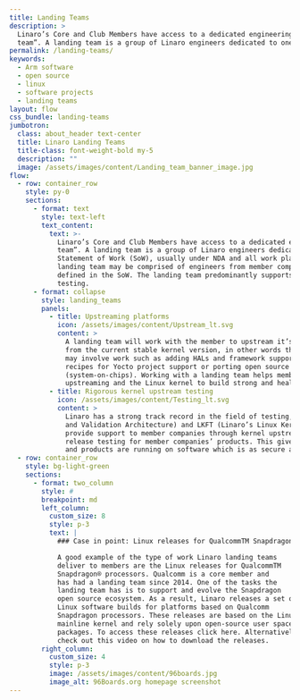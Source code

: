 ```yaml
---
title: Landing Teams
description: >
  Linaro’s Core and Club Members have access to a dedicated engineering team, in other words a “landing
  team”. A landing team is a group of Linaro engineers dedicated to one Linaro member.
permalink: /landing-teams/
keywords:
  - Arm software
  - open source
  - linux
  - software projects
  - landing teams
layout: flow
css_bundle: landing-teams
jumbotron:
  class: about_header text-center
  title: Linaro Landing Teams
  title-class: font-weight-bold my-5
  description: ""
  image: /assets/images/content/Landing_team_banner_image.jpg
flow:
  - row: container_row
    style: py-0
    sections:
      - format: text
        style: text-left
        text_content:
          text: >-
            Linaro’s Core and Club Members have access to a dedicated engineering team, in other words a “landing
            team”. A landing team is a group of Linaro engineers dedicated to one Linaro member. The team executes a
            Statement of Work (SoW), usually under NDA and all work plans are agreed upon with the member. A
            landing team may be comprised of engineers from member companies who will collaboratively work on tasks
            defined in the SoW. The landing team predominantly supports the member in two areas: upstreaming and
            testing.
      - format: collapse
        style: landing_teams
        panels:
          - title: Upstreaming platforms
            icon: /assets/images/content/Upstream_lt.svg
            content: >
              A landing team will work with the member to upstream it’s platforms to the Linux kernel so that they benefit
              from the current stable kernel version, in other words the latest software updates and security fixes. This
              may involve work such as adding HALs and framework support for Android, implementing and upstreaming
              recipes for Yocto project support or porting open source software, libraries and tools for member SOCs
              (system-on-chips). Working with a landing team helps member companies leverage Linaro’s experience in
              upstreaming and the Linux kernel to build strong and healthy open source ecosystems for their platforms.
          - title: Rigorous kernel upstream testing
            icon: /assets/images/content/Testing_lt.svg
            content: >
              Linaro has a strong track record in the field of testing, having created tools such as LAVA (Linaro Automation
              and Validation Architecture) and LKFT (Linaro’s Linux Kernel Functional Test Framework) . Landing teams
              provide support to member companies through kernel upstream testing and are able to provide software
              release testing for member companies’ products. This gives members the peace of mind that their platforms
              and products are running on software which is as secure and of as high quality as is possible.
  - row: container_row
    style: bg-light-green
    sections:
      - format: two_column
        style: #
        breakpoint: md
        left_column:
          custom_size: 8
          style: p-3
          text: |
            ### Case in point: Linux releases for QualcommTM Snapdragon® processors

            A good example of the type of work Linaro landing teams
            deliver to members are the Linux releases for QualcommTM
            Snapdragon® processors. Qualcomm is a core member and
            has had a landing team since 2014. One of the tasks the
            landing team has is to support and evolve the Snapdragon
            open source ecosystem. As a result, Linaro releases a set of
            Linux software builds for platforms based on Qualcomm
            Snapdragon processors. These releases are based on the Linux
            mainline kernel and rely solely upon open-source user space
            packages. To access these releases click here. Alternatively,
            check out this video on how to download the releases.
        right_column:
          custom_size: 4
          style: p-3
          image: /assets/images/content/96boards.jpg
          image_alt: 96Boards.org homepage screenshot
---
```

